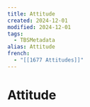 ```yaml
---
title: Attitude
created: 2024-12-01
modified: 2024-12-01
tags:
  - TBSMetadata
alias: Attitude
french:
  - "[[1677 Attitudes]]"
---
```

# Attitude
